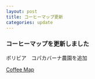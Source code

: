 ```yaml
---
layout: post
title: コーヒーマップ更新
categories: update
---
```

### コーヒーマップを更新しました

ボリビア　コパカバーナ農園を追加

[Coffee Map]({{site.url}}/gmap/gmap03.html)
